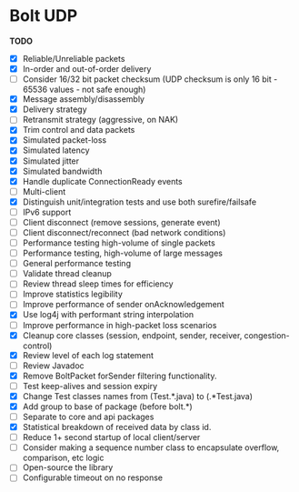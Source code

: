 Bolt UDP
==============

**TODO**
- [X] Reliable/Unreliable packets
- [X] In-order and out-of-order delivery
- [ ] Consider 16/32 bit packet checksum (UDP checksum is only 16 bit - 65536 values - not safe enough)
- [X] Message assembly/disassembly
- [X] Delivery strategy
- [ ] Retransmit strategy (aggressive, on NAK)
- [X] Trim control and data packets
- [X] Simulated packet-loss
- [X] Simulated latency
- [X] Simulated jitter
- [X] Simulated bandwidth
- [X] Handle duplicate ConnectionReady events
- [ ] Multi-client
- [X] Distinguish unit/integration tests and use both surefire/failsafe
- [ ] IPv6 support
- [ ] Client disconnect (remove sessions, generate event)
- [ ] Client disconnect/reconnect (bad network conditions)
- [ ] Performance testing high-volume of single packets
- [ ] Performance testing, high-volume of large messages
- [ ] General performance testing
- [ ] Validate thread cleanup
- [ ] Review thread sleep times for efficiency
- [ ] Improve statistics legibility
- [ ] Improve performance of sender onAcknowledgement
- [X] Use log4j with performant string interpolation
- [ ] Improve performance in high-packet loss scenarios
- [X] Cleanup core classes (session, endpoint, sender, receiver, congestion-control)
- [X] Review level of each log statement
- [ ] Review Javadoc
- [X] Remove BoltPacket forSender filtering functionality.
- [ ] Test keep-alives and session expiry
- [X] Change Test classes names from (Test.*.java) to (.*Test.java)
- [X] Add group to base of package (before bolt.*)
- [ ] Separate to core and api packages
- [X] Statistical breakdown of received data by class id.
- [ ] Reduce 1+ second startup of local client/server
- [ ] Consider making a sequence number class to encapsulate overflow, comparison, etc logic
- [ ] Open-source the library
- [ ] Configurable timeout on no response